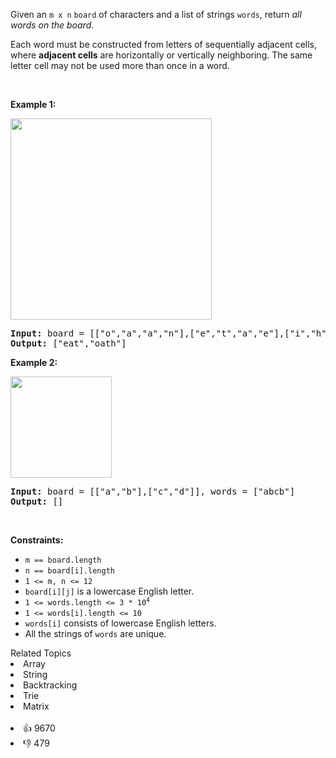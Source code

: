 <p>Given an <code>m x n</code> <code>board</code>&nbsp;of characters and a list of strings <code>words</code>, return <em>all words on the board</em>.</p>

<p>Each word must be constructed from letters of sequentially adjacent cells, where <strong>adjacent cells</strong> are horizontally or vertically neighboring. The same letter cell may not be used more than once in a word.</p>

<p>&nbsp;</p> 
<p><strong class="example">Example 1:</strong></p> 
<img alt="" src="https://assets.leetcode.com/uploads/2020/11/07/search1.jpg" style="width: 322px; height: 322px;" /> 
<pre>
<strong>Input:</strong> board = [["o","a","a","n"],["e","t","a","e"],["i","h","k","r"],["i","f","l","v"]], words = ["oath","pea","eat","rain"]
<strong>Output:</strong> ["eat","oath"]
</pre>

<p><strong class="example">Example 2:</strong></p> 
<img alt="" src="https://assets.leetcode.com/uploads/2020/11/07/search2.jpg" style="width: 162px; height: 162px;" /> 
<pre>
<strong>Input:</strong> board = [["a","b"],["c","d"]], words = ["abcb"]
<strong>Output:</strong> []
</pre>

<p>&nbsp;</p> 
<p><strong>Constraints:</strong></p>

<ul> 
 <li><code>m == board.length</code></li> 
 <li><code>n == board[i].length</code></li> 
 <li><code>1 &lt;= m, n &lt;= 12</code></li> 
 <li><code>board[i][j]</code> is a lowercase English letter.</li> 
 <li><code>1 &lt;= words.length &lt;= 3 * 10<sup>4</sup></code></li> 
 <li><code>1 &lt;= words[i].length &lt;= 10</code></li> 
 <li><code>words[i]</code> consists of lowercase English letters.</li> 
 <li>All the strings of <code>words</code> are unique.</li> 
</ul>

<div><div>Related Topics</div><div><li>Array</li><li>String</li><li>Backtracking</li><li>Trie</li><li>Matrix</li></div></div><br><div><li>👍 9670</li><li>👎 479</li></div>